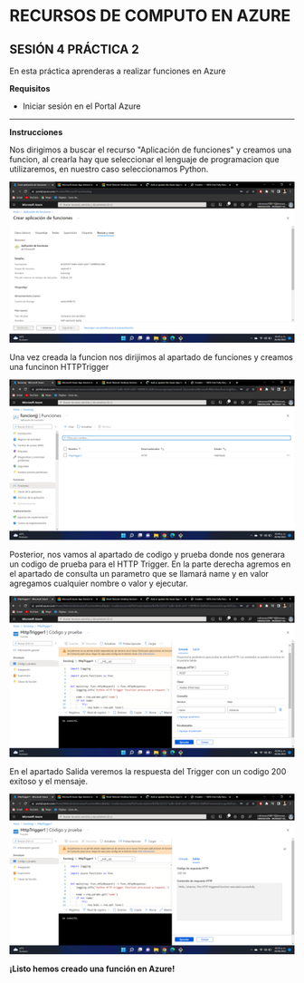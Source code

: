 # RECURSOS DE COMPUTO EN AZURE
## SESIÓN 4 PRÁCTICA 2
En esta práctica aprenderas a realizar funciones en Azure

**Requisitos**
* Iniciar sesión en el Portal Azure


-------------------------------------------
**Instrucciones**

Nos dirigimos a buscar el recurso "Aplicación de funciones" y creamos una funcion, al crearla hay que seleccionar el lenguaje de programacion que utilizaremos, en nuestro caso seleccionamos Python.

![](https://github.com/JohannaJBalderas/S4-practica4/blob/main/images/pract1.png)

Una vez creada la funcion nos dirijimos al apartado de funciones y creamos una funcinon HTTPTrigger

![](https://github.com/JohannaJBalderas/S4-practica4/blob/main/images/pract2.png)

Posterior, nos vamos al apartado de codigo y prueba donde nos generara un codigo de prueba para el HTTP Trigger. En la parte derecha agremos en el apartado de consulta un parametro que se llamará name y en valor agregamos cualquier nombre o valor y ejecutar.

![](https://github.com/JohannaJBalderas/S4-practica4/blob/main/images/pract3.png)

En el apartado Salida veremos la respuesta del Trigger con un codigo 200 exitoso y el mensaje.

![](https://github.com/JohannaJBalderas/S4-practica4/blob/main/images/pract4.png)

**¡Listo hemos creado una función en Azure!**

